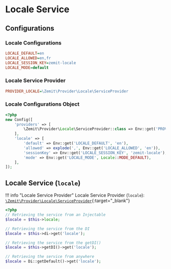 # Locale Service

## Configurations

### Locale Configurations

```ini
LOCALE_DEFAULT=en
LOCALE_ALLOWED=en,fr
LOCALE_SESSION_KEY=zemit-locale
LOCALE_MODE=default
```

### Locale Service Provider

```ini
PROVIDER_LOCALE=\Zemit\Provider\Locale\ServiceProvider
```

### Locale Configurations Object

```php
<?php
new Config([
    'providers' => [
        \Zemit\Provider\Locale\ServiceProvider::class => Env::get('PROVIDER_LOCALE', \Zemit\Provider\Locale\ServiceProvider::class),
    ],
    'locale' => [
        'default' => Env::get('LOCALE_DEFAULT', 'en'),
        'allowed' => explode(',', Env::get('LOCALE_ALLOWED', 'en')),
        'sessionKey' => Env::get('LOCALE_SESSION_KEY', 'zemit-locale'),
        'mode' => Env::get('LOCALE_MODE', Locale::MODE_DEFAULT),
    ],
]);
```

## Locale Service (`locale`)

!!! info "Locale Service Provider"
    Locale Service Provider (`locale`):
    [`\Zemit\Provider\Locale\ServiceProvider`](https://github.com/zemit-cms/core/blob/master/src/Provider/Locale/ServiceProvider.php){:target="_blank"}

```php
<?php
// Retrieving the service from an Injectable
$locale = $this->locale;

// Retrieving the service from the DI
$locale = $this->di->get('locale');

// Retrieving the service from the getDI()
$locale = $this->getDI()->get('locale');

// Retrieving the service from anywhere
$locale = Di::getDefault()->get('locale');
```
